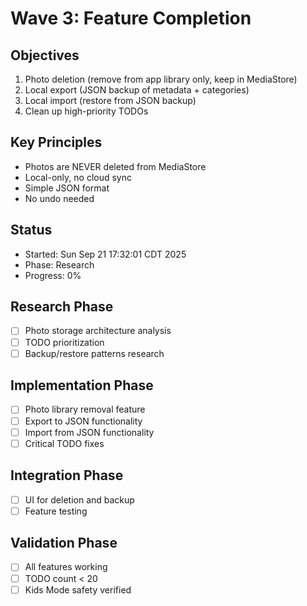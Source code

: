 # Wave 3: Feature Completion

## Objectives
1. Photo deletion (remove from app library only, keep in MediaStore)
2. Local export (JSON backup of metadata + categories)
3. Local import (restore from JSON backup)
4. Clean up high-priority TODOs

## Key Principles
- Photos are NEVER deleted from MediaStore
- Local-only, no cloud sync
- Simple JSON format
- No undo needed

## Status
- Started: Sun Sep 21 17:32:01 CDT 2025
- Phase: Research
- Progress: 0%

## Research Phase
- [ ] Photo storage architecture analysis
- [ ] TODO prioritization
- [ ] Backup/restore patterns research

## Implementation Phase
- [ ] Photo library removal feature
- [ ] Export to JSON functionality
- [ ] Import from JSON functionality
- [ ] Critical TODO fixes

## Integration Phase
- [ ] UI for deletion and backup
- [ ] Feature testing

## Validation Phase
- [ ] All features working
- [ ] TODO count < 20
- [ ] Kids Mode safety verified
